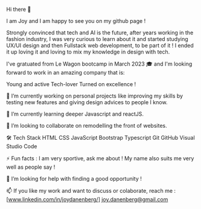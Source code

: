 Hi there 👋

I am Joy and I am happy to see you on my github page ! 

Strongly convinced that tech and AI is the future, after years working in the fashion industry, I was very curious to learn about it and started studying UX/UI design and then Fullstack web development, to be part of it ! 
I ended it up loving it and loving to mix my knowledge in design with tech. 

I've gratuated from Le Wagon bootcamp in March 2023 🎓 and I'm looking forward to work in an amazing company that is:

Young and active
Tech-lover
Turned on excellence !

🔭 I’m currently working on personal projects like improving my skills by testing new features and giving design advices to people I know.

🌱 I’m currently learning deeper Javascript and reactJS.

👯 I’m looking to collaborate on remodelling the front of websites.

🛠 Tech Stack
HTML  CSS  JavaScript  Bootstrap Typescript
Git  GitHub  Visual Studio Code 

⚡ Fun facts : 
I am very sportive, ask me about ! 
My name also suits me very well as people say !

🤔 I’m looking for help with finding a good opportunity !

📫 If you like my work and want to discuss or colaborate, reach me :
[www.linkedin.com/in/joydanenberg/]
joy.danenberg@gmail.com
